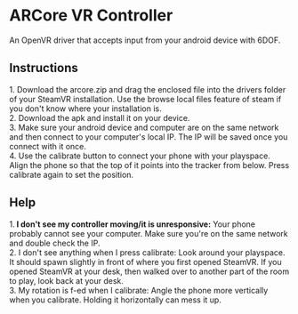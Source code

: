 # ARCore VR Controller
An OpenVR driver that accepts input from your android device with 6DOF.

<h2>Instructions</h2>
1. Download the arcore.zip and drag the enclosed file into the drivers folder of your SteamVR installation. Use the browse local files feature of steam if you don't know where your installation is.<br/>
2. Download the apk and install it on your device.<br/>
3. Make sure your android device and computer are on the same network and then connect to your computer's local IP. The IP will be saved once you connect with it once.<br/>
4. Use the calibrate button to connect your phone with your playspace. Align the phone so that the top of it points into the tracker from below. Press calibrate again to set the position.<br/>

<h2>Help</h2>
1.<b> I don't see my controller moving/it is unresponsive:</b> Your phone probably cannot see your computer. Make sure you're on the same network and double check the IP.<br/>
2. I don't see anything when I press calibrate: Look around your playspace. It should spawn slightly in front of where you first opened SteamVR. If you opened SteamVR at your desk, then walked over to another part of the room to play, look back at your desk.<br/>
3. My rotation is f-ed when I calibrate: Angle the phone more vertically when you calibrate. Holding it horizontally can mess it up.<br/>
